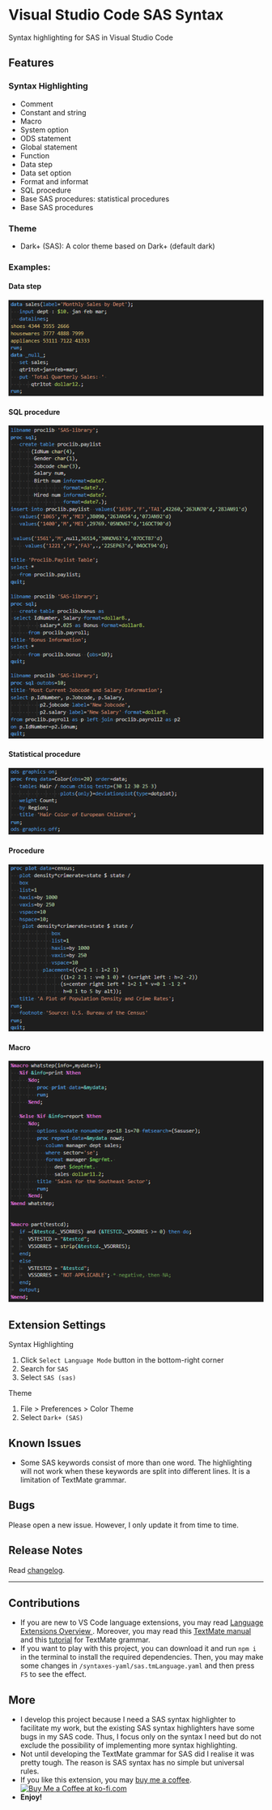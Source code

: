 # Visual Studio Code SAS Syntax

Syntax highlighting for SAS in Visual Studio Code

## Features

### Syntax Highlighting

- Comment
- Constant and string
- Macro
- System option
- ODS statement
- Global statement
- Function
- Data step
- Data set option
- Format and informat
- SQL procedure
- Base SAS procedures: statistical procedures
- Base SAS procedures

### Theme

- Dark+ (SAS): A color theme based on Dark+ (default dark)

### Examples:

#### Data step
![](resources/image/example/data.png)
#### SQL procedure
![](resources/image/example/sql.png)
#### Statistical procedure
![](resources/image/example/stat.png)
#### Procedure
![](resources/image/example/proc.png)
#### Macro
![](resources/image/example/macro.png)

## Extension Settings

Syntax Highlighting
1. Click `Select Language Mode` button in the bottom-right corner
2. Search for `SAS`
3. Select `SAS (sas)`

Theme
1. File > Preferences > Color Theme
2. Select `Dark+ (SAS)`

## Known Issues

- Some SAS keywords consist of more than one word. The highlighting will not work when these keywords are split into different lines. It is a limitation of TextMate grammar.

## Bugs
Please open a new issue. However, I only update it from time to time.

## Release Notes

Read [changelog](CHANGELOG.md).

---

## Contributions

- If you are new to VS Code language extensions, you may read [Language Extensions Overview
](https://code.visualstudio.com/api/language-extensions/overview). Moreover, you may read this [TextMate manual](https://macromates.com/manual/en/language_grammars) and this [tutorial](https://www.apeth.com/nonblog/stories/textmatebundle.html) for TextMate grammar.
- If you want to play with this project, you can download it and run `npm i` in the terminal to install the required dependencies. Then, you may make some changes in `/syntaxes-yaml/sas.tmLanguage.yaml` and then press `F5` to see the effect.

## More

 - I develop this project because I need a SAS syntax highlighter to facilitate my work, but the existing SAS syntax highlighters have some bugs in my SAS code. Thus, I focus only on the syntax I need but do not exclude the possibility of implementing more syntax highlighting.
 - Not until developing the TextMate grammar for SAS did I realise it was pretty tough. The reason is SAS syntax has no simple but universal rules.
 - If you like this extension, you may [buy me a coffee](https://ko-fi.com/huits). <a href='https://ko-fi.com/huits' target='_blank'><img height='28px' src='https://cdn.ko-fi.com/cdn/kofi1.png?v=3' alt='Buy Me a Coffee at ko-fi.com'/></a>
 - **Enjoy!**
